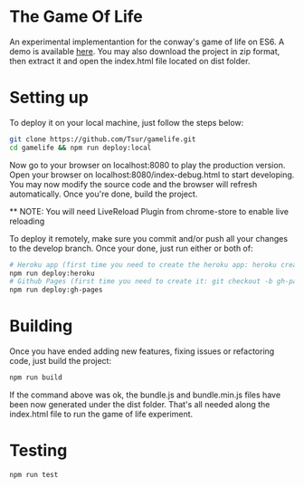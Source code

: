 # The Game Of Life

An experimental implementantion for the conway's game of life on ES6. A demo is available [here](http://tsur.github.io/gamelife). You may also download the project in zip format, then extract it and open the index.html file located on dist folder.

# Setting up

To deploy it on your local machine, just follow the steps below:

```bash
git clone https://github.com/Tsur/gamelife.git 
cd gamelife && npm run deploy:local
```
Now go to your browser on localhost:8080 to play the production version. Open your browser on localhost:8080/index-debug.html to start developing. You may now modify the source code and the browser will refresh automatically. Once you're done, build the project. 

** NOTE: You will need LiveReload Plugin from chrome-store to enable live reloading

To deploy it remotely, make sure you commit and/or push all your changes to the develop branch. Once your done, just run either or both of:

```bash
# Heroku app (first time you need to create the heroku app: heroku create)
npm run deploy:heroku
# Github Pages (first time you need to create it: git checkout -b gh-pages develop)
npm run deploy:gh-pages
```

# Building

Once you have ended adding new features, fixing issues or refactoring code, just build the project:

```bash
npm run build
```

If the command above was ok, the bundle.js and bundle.min.js files have been now generated under the dist folder. That's all needed along the index.html file to run the game of life experiment.

# Testing

```bash
npm run test
```
